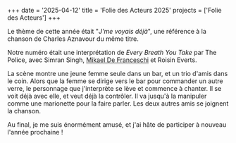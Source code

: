 +++
date = '2025-04-12'
title = 'Folie des Acteurs 2025'
projects = ['Folie des Acteurs']
+++

Le thème de cette année était "*J'me voyais déjà*", une référence à la chanson de Charles Aznavour du même titre.

Notre numéro était une interprétation de *Every Breath You Take* par The Police, avec Simran Singh, [Mikael De Franceschi](https://www.mikaeldefranceschi.com/) et Roisin Everts.

La scène montre une jeune femme seule dans un bar, et un trio d'amis dans le coin. Alors que la femme se dirige vers le bar pour commander un autre verre, le personnage que j'interprète se lève et commence à chanter. Il se voit déjà avec elle, et veut déjà la contrôler. Il va jusqu'à la manipuler comme une marionette pour la faire parler. Les deux autres amis se joignent la chanson.

Au final, je me suis énormément amusé, et j'ai hâte de participer à nouveau l'année prochaine !
